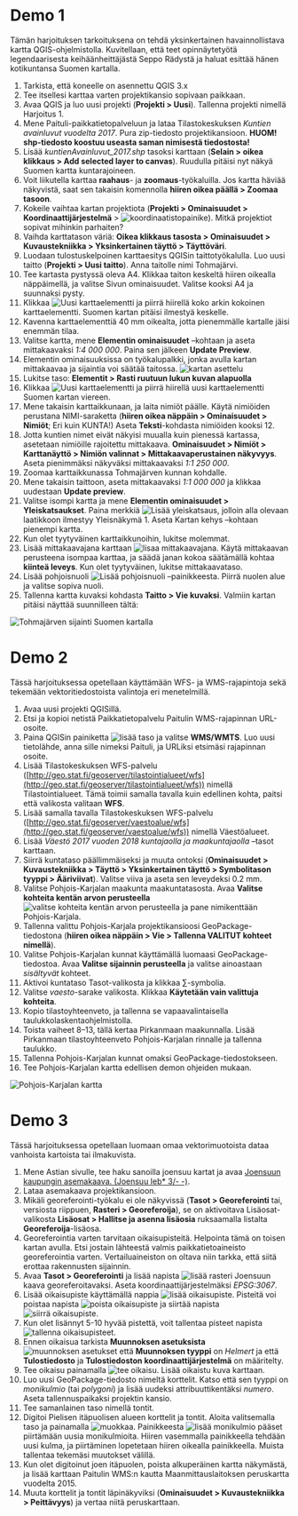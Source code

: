# Demo 1

Tämän harjoituksen tarkoituksena on tehdä yksinkertainen havainnollistava kartta QGIS-ohjelmistolla. 
Kuvitellaan, että teet opinnäytetyötä legendaarisesta keihäänheittäjästä Seppo Rädystä ja haluat esittää hänen
kotikuntansa Suomen kartalla.

1. Tarkista, että koneelle on asennettu QGIS 3.x
2. Tee itsellesi karttaa varten projektikansio sopivaan paikkaan.
3. Avaa QGIS ja luo uusi projekti (**Projekti > Uusi**). Tallenna projekti nimellä Harjoitus 1. 
4. Mene Paituli-paikkatietopalveluun ja lataa Tilastokeskuksen _Kuntien avainluvut vuodelta 2017_. Pura zip-tiedosto projektikansioon. __**HUOM! shp-tiedosto koostuu useasta saman nimisestä tiedostosta!**__
5. Lisää _kuntienAvainluvut_2017.shp_ tasoksi karttaan (**Selain > oikea klikkaus > Add selected layer to canvas**). Ruudulla pitäisi nyt näkyä Suomen kartta kuntarajoineen. 
6. Voit liikutella karttaa **raahaus**- ja **zoomaus**-työkaluilla. Jos kartta häviää näkyvistä, saat sen takaisin komennolla **hiiren oikea päällä > Zoomaa tasoon**. 
7. Kokeile vaihtaa kartan projektiota (**Projekti > Ominaisuudet > Koordinaattijärjestelmä** > ![koordinaatistopainike](../img/koordinaatistopainike.png)). Mitkä projektiot sopivat mihinkin parhaiten?
8. Vaihda karttatason väriä: **Oikea klikkaus tasosta > Ominaisuudet > Kuvaustekniikka > Yksinkertainen täyttö > Täyttöväri**. 
9. Luodaan tulostuskelpoinen karttaesitys QGISin taittotyökalulla. Luo uusi taitto (**Projekti > Uusi taitto**). 
Anna taitolle nimi Tohmajärvi. 
10. Tee kartasta pystyssä oleva A4. Klikkaa taiton keskeltä hiiren oikealla näppäimellä, ja valitse Sivun ominaisuudet. Valitse kooksi A4 ja suunnaksi pysty. 
11. Klikkaa ![Uusi karttaelementti](../img/uusi_karttaelementti.png) ja piirrä hiirellä koko arkin kokoinen karttaelementti. 
Suomen kartan pitäisi ilmestyä keskelle. 
12. Kavenna karttaelementtiä 40 mm oikealta, jotta pienemmälle kartalle jäisi enemmän tilaa. 
13. Valitse kartta, mene **Elementin ominaisuudet** –kohtaan ja aseta mittakaavaksi _1:4 000 000_. 
Paina sen jälkeen **Update Preview**. 
14. Elementin ominaisuuksissa on  työkalupalkki, jonka avulla kartan mittakaavaa ja sijaintia voi säätää taitossa. ![kartan asettelu](../img/kartan_asettelu.png)
15. Lukitse taso: **Elementit > Rasti ruutuun lukun kuvan alapuolla**
16. Klikkaa ![Uusi karttaelementti](../img/uusi_karttaelementti.png) ja piirrä hiirellä uusi karttaelementti Suomen kartan viereen. 
17. Mene takaisin karttaikkunaan, ja laita nimiöt päälle. Käytä nimiöiden perustana NIMI-saraketta
(**hiiren oikea näppäin > Ominaisuudet > Nimiöt**; Eri kuin KUNTA!) Aseta **Teksti**-kohdasta nimiöiden kooksi 12.
18. Jotta kuntien nimet eivät näkyisi muualla kuin pienessä kartassa, asetetaan nimiöille rajoitettu mittakaava. 
**Ominaisuudet > Nimiöt > Karttanäyttö > Nimiön valinnat > Mittakaavaperustainen näkyvyys**. Aseta pienimmäksi näkyväksi mittakaavaksi _1:1 250 000_. 
19. Zoomaa karttaikkunassa Tohmajärven kunnan kohdalle. 
20. Mene takaisin taittoon, aseta mittakaavaksi _1:1 000 000_ ja klikkaa uudestaan **Update preview**. 
21. Valitse isompi kartta ja mene **Elementin ominaisuudet > Yleiskatsaukset**. Paina merkkiä ![Lisää yleiskatsaus](../img/lisaa_yleiskatsaus.png), jolloin alla olevaan laatikkoon ilmestyy Yleisnäkymä 1. Aseta Kartan kehys –kohtaan pienempi kartta. 
22. Kun olet tyytyväinen karttaikkunoihin, lukitse molemmat. 
23. Lisää mittakaavajana karttaan ![lisaa mittakaavajana](../img/lisaa_mittakaavajana.png). 
Käytä mittakaavan perusteena isompaa karttaa, ja säädä janan kokoa säätämällä kohtaa **kiinteä leveys**. Kun olet tyytyväinen, lukitse mittakaavataso. 
24. Lisää pohjoisnuoli ![Lisää pohjoisnuoli](../img/pohjoisnuoli.png) –painikkeesta. Piirrä nuolen alue ja valitse sopiva nuoli. 
25. Tallenna kartta kuvaksi kohdasta **Taitto > Vie kuvaksi**. Valmiin kartan pitäisi näyttää suunnilleen tältä:

![Tohmajärven sijainti Suomen kartalla](../img/kartta_demo_1.png)

# Demo 2

Tässä harjoituksessa opetellaan käyttämään WFS- ja WMS-rajapintoja sekä tekemään vektoritiedostoista valintoja eri menetelmillä.

1. Avaa uusi projekti QGISillä. 
2. Etsi ja kopioi netistä Paikkatietopalvelu Paitulin WMS-rajapinnan URL-osoite. 
3. Paina QGISin painiketta ![lisää taso](../img/lisaa_taso.png) ja valitse **WMS/WMTS**. Luo uusi tietolähde, anna sille nimeksi Paituli, ja URLiksi etsimäsi rajapinnan osoite. 
4. Lisää Tilastokeskuksen WFS-palvelu ([http://geo.stat.fi/geoserver/tilastointialueet/wfs](http://geo.stat.fi/geoserver/tilastointialueet/wfs)) nimellä Tilastointialueet. Tämä toimii samalla tavalla kuin edellinen kohta, paitsi että valikosta valitaan **WFS**.
5. Lisää samalla tavalla Tilastokeskuksen WFS-palvelu ([http://geo.stat.fi/geoserver/vaestoalue/wfs](http://geo.stat.fi/geoserver/vaestoalue/wfs)) nimellä Väestöalueet. 
6. Lisää _Väestö 2017 vuoden 2018 kuntajaolla ja maakuntajaolla_ –tasot karttaan. 
7. Siirrä kuntataso päällimmäiseksi ja muuta ontoksi (**Ominaisuudet > Kuvaustekniikka > Täyttö > Yksinkertainen täyttö > Symbolitason tyyppi > Ääriviivat**). Valitse viiva ja aseta sen leveydeksi 0.2 mm. 
8. Valitse Pohjois-Karjalan maakunta maakuntatasosta. Avaa **Valitse kohteita kentän arvon perusteella** ![valitse kohteita kentän arvon perusteella](../img/valitse_kentan_mukaan.png) ja pane nimikenttään Pohjois-Karjala. 
9. Tallenna valittu Pohjois-Karjala projektikansioosi GeoPackage-tiedostona (**hiiren oikea näppäin > Vie > Tallenna VALITUT kohteet nimellä**). 
10. Valitse Pohjois-Karjalan kunnat käyttämällä luomaasi GeoPackage-tiedostoa. Avaa **Valitse sijainnin perusteella** ja valitse ainoastaan _sisältyvät_ kohteet. 
11. Aktivoi kuntataso Tasot-valikosta ja klikkaa ∑-symbolia. 
12. Valitse _vaesto_-sarake valikosta. Klikkaa **Käytetään vain valittuja kohteita**. 
13. Kopio tilastoyhteenveto, ja tallenna se vapaavalintaisella taulukkolaskentaohjelmistolla. 
14. Toista vaiheet 8–13, tällä kertaa Pirkanmaan maakunnalla. Lisää Pirkanmaan tilastoyhteenveto Pohjois-Karjalan rinnalle ja tallenna taulukko. 
15. Tallenna Pohjois-Karjalan kunnat omaksi GeoPackage-tiedostokseen. 
16. Tee Pohjois-Karjalan kartta edellisen demon ohjeiden mukaan.

![Pohjois-Karjalan kartta](../img/pk_kartta.png)

# Demo 3
Tässä harjoituksessa opetellaan luomaan omaa vektorimuotoista dataa vanhoista kartoista tai ilmakuvista.

1. Mene Astian sivulle, tee haku sanoilla joensuu kartat ja avaa [Joensuun kaupungin asemakaava. 
(Joensuu Ieb* 3/- -)](https://astia.narc.fi/uusiastia/).
2. Lataa asemakaava projektikansioon.
3. Mikäli georeferointi-työkalu ei ole näkyvissä (**Tasot > Georeferointi** tai, versiosta riippuen, **Rasteri > Georeferoija**), se on aktivoitava Lisäosat-valikosta
**Lisäosat > Hallitse ja asenna lisäosia** ruksaamalla listalta **Georeferoija**-lisäosa.
4. Georeferointia varten tarvitaan oikaisupisteitä. Helpointa tämä on toisen kartan avulla. Etsi jostain lähteestä valmis paikkatietoaineisto georeferointia varten. Vertailuaineiston on oltava niin tarkka, että siitä erottaa rakennusten sijainnin.
5. Avaa **Tasot > Georeferointi** ja lisää napista ![lisää rasteri](../img/lisaa_rasteri.png) Joensuun kaava georeferoitavaksi. Aseta koordinaattijärjestelmäksi _EPSG:3067_. 
6. Lisää oikaisupiste käyttämällä nappia ![lisää oikaisupiste](../img/lisaa_oikaisupiste.png). 
Pisteitä voi poistaa napista ![poista oikaisupiste](../img/poista_oikaisupiste.png) ja siirtää napista ![siirrä oikaisupiste](../img/siirra_oikaisupiste.png). 
7. Kun olet lisännyt 5-10 hyvää pistettä, voit tallentaa pisteet napista ![tallenna oikaisupisteet](../img/tallenna_oikaisupisteet.png).
8. Ennen oikaisua tarkista **Muunnoksen asetuksista** ![muunnoksen asetukset](../img/muunnoksen_asetukset.png) että **Muunnoksen tyyppi** on _Helmert_ ja että **Tulostiedosto** ja **Tulostiedoston koordinaattijärjestelmä** on määritelty.
9. Tee oikaisu painamalla ![tee oikaisu](../img/oikaisu.png). Lisää oikaistu kuva karttaan. 
10. Luo uusi GeoPackage-tiedosto nimeltä korttelit. Katso että sen tyyppi on _monikulmio_ (tai _polygoni_) ja lisää uudeksi attribuuttikentäksi _numero_. Aseta tallennuspaikaksi projektin kansio. 
11. Tee samanlainen taso nimellä tontit. 
12. Digitoi Pielisen itäpuolisen alueen korttelit ja tontit. Aloita valitsemalla taso ja painamalla 
![muokkaa](../img/muokkaa.png). Painikkeesta ![lisää monikulmio](../img/lisaa_polygoni.png) pääset piirtämään uusia monikulmioita. Hiiren vasemmalla painikkeella tehdään uusi kulma, ja piirtäminen lopetetaan hiiren oikealla painikkeella. Muista tallentaa tekemäsi muutokset välillä. 
13. Kun olet digitoinut joen itäpuolen, poista alkuperäinen kartta näkymästä, ja lisää karttaan Paitulin WMS:n kautta Maanmittauslaitoksen peruskartta vuodelta 2015. 
14. Muuta korttelit ja tontit läpinäkyviksi (**Ominaisuudet > Kuvaustekniikka > Peittävyys**) ja vertaa niitä peruskarttaan.
